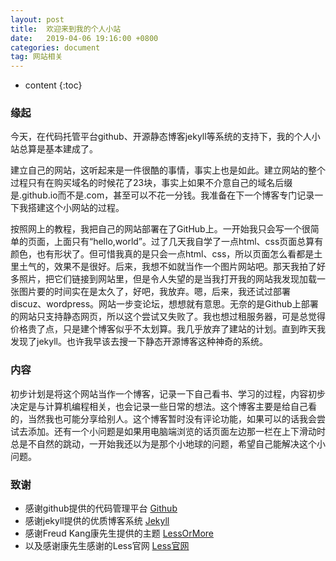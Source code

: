 ```yaml
---
layout: post
title:  欢迎来到我的个人小站
date:   2019-04-06 19:16:00 +0800
categories: document
tag: 网站相关
---
```


* content
{:toc}


### 缘起
今天，在代码托管平台github、开源静态博客jekyll等系统的支持下，我的个人小站总算是基本建成了。 

建立自己的网站，这听起来是一件很酷的事情，事实上也是如此。建立网站的整个过程只有在购买域名的时候花了23块，事实上如果不介意自己的域名后缀是.github.io而不是.com，甚至可以不花一分钱。我准备在下一个博客专门记录一下我搭建这个小网站的过程。

按照网上的教程，我把自己的网站部署在了GitHub上。一开始我只会写一个很简单的页面，上面只有“hello,world”。过了几天我自学了一点html、css页面总算有颜色，也有形状了。但可惜我真的是只会一点html、css，所以页面怎么看都是土里土气的，效果不是很好。后来，我想不如就当作一个图片网站吧。那天我拍了好多照片，把它们链接到网站里，但是令人失望的是当我打开我的网站我发现加载一张图片要的时间实在是太久了，好吧，我放弃。嗯，后来，我还试过部署discuz、wordpress。网站一步变论坛，想想就有意思。无奈的是Github上部署的网站只支持静态网页，所以这个尝试又失败了。我也想过租服务器，可是总觉得价格贵了点，只是建个博客似乎不太划算。我几乎放弃了建站的计划。直到昨天我发现了jekyll。也许我早该去搜一下静态开源博客这种神奇的系统。


### 内容
初步计划是将这个网站当作一个博客，记录一下自己看书、学习的过程，内容初步决定是与计算机编程相关，也会记录一些日常的想法。这个博客主要是给自己看的，当然我也可能分享给别人。这个博客暂时没有评论功能，如果可以的话我会尝试去添加。还有一个小问题是如果用电脑端浏览的话页面左边那一栏在上下滑动时总是不自然的跳动，一开始我还以为是那个小地球的问题，希望自己能解决这个小问题。

### 致谢
+ 感谢github提供的代码管理平台       [Github](https://github.com/)
+ 感谢jekyll提供的优质博客系统         [Jekyll](https://jekyllrb.com/)
+ 感谢Freud Kang康先生提供的主题  [LessOrMore](https://github.com/luoyan35714/LessOrMore.git)
+ 以及感谢康先生感谢的Less官网      [Less官网](http://lesscss.cn/)
	 